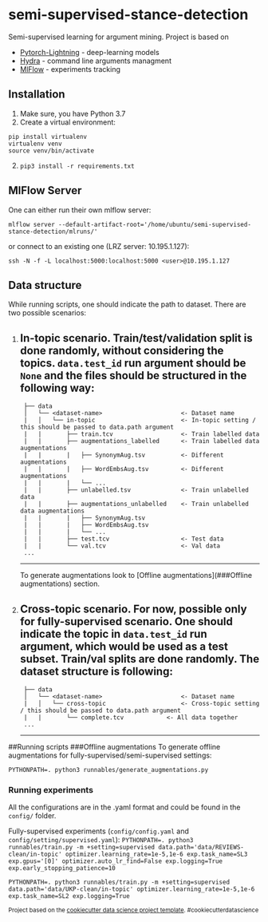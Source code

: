 semi-supervised-stance-detection
==============================

Semi-supervised learning for argument mining. Project is based on 
- [Pytorch-Lightning](https://pytorch-lightning.readthedocs.io/en/latest/) - deep-learning models
- [Hydra](https://hydra.cc/docs/intro/) - command line arguments managment
- [MlFlow](https://mlflow.org/) - experiments tracking

## Installation
1. Make sure, you have Python 3.7
2. Create a virtual environment:
```console
pip install virtualenv
virtualenv venv
source venv/bin/activate
```
2. `pip3 install -r requirements.txt`

## MlFlow Server
One can either run their own mlflow server:

`mlflow server --default-artifact-root='/home/ubuntu/semi-supervised-stance-detection/mlruns/'`

or connect to an existing one (LRZ server: 10.195.1.127):

`ssh -N -f -L localhost:5000:localhost:5000 <user>@10.195.1.127`

## Data structure
While running scripts, one should indicate the path to dataset. There are two possible scenarios:

1. **In-topic scenario**. 
    Train/test/validation split is done randomly, without considering the topics. `data.test_id` run argument should be `None` and the files should be structured in the following way:
    ------------                             
        ├── data          
        │   └── <dataset-name>                      <- Dataset name
        |   │   └── in-topic                        <- In-topic setting / this should be passed to data.path argument
        |   |       ├── train.tcv                   <- Train labelled data
        |   |       ├── augmentations_labelled      <- Train labelled data augmentations
        |   |       |   ├── SynonymAug.tsv          <- Different augmentations
        |   |       |   ├── WordEmbsAug.tsv         <- Different augmentations
        |   |       |   └── ...
        |   |       ├── unlabelled.tsv              <- Train unlabelled data    
        |   |       ├── augmentations_unlabelled    <- Train unlabelled data augmentations
        |   |       |   ├── SynonymAug.tsv          
        |   |       |   ├── WordEmbsAug.tsv         
        |   |       |   └── ...
        |   |       ├── test.tcv                    <- Test data
        |   |       └── val.tcv                     <- Val data
        ...
    ------------
    To generate augmentations look to [Offline augmentations](###Offline augmentations) section.
2. **Cross-topic scenario**. 
    For now, possible only for fully-supervised scenario. One should indicate the topic in `data.test_id` run argument, which would be used as a test subset. Train/val splits are done randomly. The dataset structure is following:
    ------------                             
        ├── data          
        │   └── <dataset-name>                      <- Dataset name
        |   │   └── cross-topic                     <- Cross-topic setting / this should be passed to data.path argument
        |   |       └── complete.tcv            <- All data together
        ...
    ------------   
    
##Running scripts
###Offline augmentations
To generate offline augmentations for fully-supervised/semi-supervised settings:

`PYTHONPATH=. python3 runnables/generate_augmentations.py`

### Running experiments
All the configurations are in the .yaml format and could be found in the `config/` folder.

Fully-supervised experiments (`config/config.yaml` and `config/setting/supervised.yaml`):
`PYTHONPATH=. python3 runnables/train.py -m +setting=supervised data.path='data/REVIEWS-clean/in-topic' optimizer.learning_rate=1e-5,1e-6 exp.task_name=SL3 exp.gpus='[0]' optimizer.auto_lr_find=False exp.logging=True exp.early_stopping_patience=10`

`PYTHONPATH=. python3 runnables/train.py -m +setting=supervised data.path='data/UKP-clean/in-topic' optimizer.learning_rate=1e-5,1e-6 exp.task_name=SL2 exp.logging=True`


<p><small>Project based on the <a target="_blank" href="https://drivendata.github.io/cookiecutter-data-science/">cookiecutter data science project template</a>. #cookiecutterdatascience</small></p>
